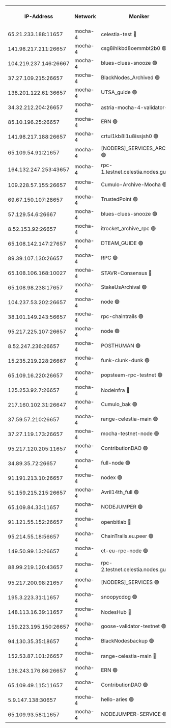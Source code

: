 


<table><tr><th>IP-Address</th><th>Network</th><th>Moniker</th><th>Latest Block Height</th><th>Earliest Block Height</th><th>Catching Up</th><th>Tx Index</th><th>Voting Power</th><th>Version</th><th>Scan Time</th></tr><tr><td>65.21.233.188:11657</td><td>mocha-4</td><td>celestia-test 🔴</td><td>3947247</td><td>0</td><td>False</td><td>on</td><td>1000010</td><td>3.2.0-mocha</td><td>2025-01-01T13:03:03.340639609UTC</td></tr><tr><td>141.98.217.211:26657</td><td>mocha-4</td><td>csg8ihlkbd8oemmbt2b0 🟢</td><td>3947151</td><td>1</td><td>False</td><td>on</td><td>0</td><td>3.2.0</td><td>2025-01-01T12:54:53.352634939UTC</td></tr><tr><td>104.219.237.146:26667</td><td>mocha-4</td><td>blues-clues-snooze 🟢</td><td>3947151</td><td>1</td><td>False</td><td>off</td><td>0</td><td>3.2.0-mocha</td><td>2025-01-01T12:54:54.243897122UTC</td></tr><tr><td>37.27.109.215:26657</td><td>mocha-4</td><td>BlackNodes_Archived 🟢</td><td>3947153</td><td>1</td><td>False</td><td>off</td><td>0</td><td>3.2.0</td><td>2025-01-01T12:55:02.921256217UTC</td></tr><tr><td>138.201.122.61:36657</td><td>mocha-4</td><td>UTSA_guide 🟢</td><td>3947153</td><td>1</td><td>False</td><td>on</td><td>0</td><td>3.2.0</td><td>2025-01-01T12:55:05.421643967UTC</td></tr><tr><td>34.32.212.204:26657</td><td>mocha-4</td><td>astria-mocha-4-validator-1 🔴</td><td>3947153</td><td>1</td><td>False</td><td>on</td><td>10509044</td><td>3.1.1</td><td>2025-01-01T12:55:05.813554612UTC</td></tr><tr><td>85.10.196.25:26657</td><td>mocha-4</td><td>ERN 🟢</td><td>3947155</td><td>1</td><td>False</td><td>on</td><td>0</td><td>3.2.0-mocha</td><td>2025-01-01T12:55:12.764012040UTC</td></tr><tr><td>141.98.217.188:26657</td><td>mocha-4</td><td>crtul1kb8i1u8issjsh0 🟢</td><td>3947157</td><td>1</td><td>False</td><td>on</td><td>0</td><td>3.2.0</td><td>2025-01-01T12:55:26.062637202UTC</td></tr><tr><td>65.109.54.91:21657</td><td>mocha-4</td><td>[NODERS]_SERVICES_ARCHIVE 🟢</td><td>3947162</td><td>1</td><td>False</td><td>on</td><td>0</td><td>3.2.0-mocha</td><td>2025-01-01T12:55:52.666477740UTC</td></tr><tr><td>164.132.247.253:43657</td><td>mocha-4</td><td>rpc-1.testnet.celestia.nodes.guru 🟢</td><td>3947166</td><td>1</td><td>False</td><td>on</td><td>0</td><td>3.0.2</td><td>2025-01-01T12:56:10.903656889UTC</td></tr><tr><td>109.228.57.155:26657</td><td>mocha-4</td><td>Cumulo-Archive-Mocha 🟢</td><td>3947224</td><td>1</td><td>False</td><td>on</td><td>0</td><td>3.2.0-mocha</td><td>2025-01-01T13:01:03.587282344UTC</td></tr><tr><td>69.67.150.107:28657</td><td>mocha-4</td><td>TrustedPoint 🟢</td><td>3947225</td><td>1</td><td>False</td><td>on</td><td>0</td><td>3.2.0</td><td>2025-01-01T13:01:09.307237150UTC</td></tr><tr><td>57.129.54.6:26667</td><td>mocha-4</td><td>blues-clues-snooze 🟢</td><td>3947227</td><td>1</td><td>False</td><td>off</td><td>0</td><td>3.2.0-mocha</td><td>2025-01-01T13:01:18.414814378UTC</td></tr><tr><td>8.52.153.92:26657</td><td>mocha-4</td><td>itrocket_archive_rpc 🟢</td><td>3947235</td><td>1</td><td>False</td><td>on</td><td>0</td><td>3.2.0</td><td>2025-01-01T13:01:58.047387390UTC</td></tr><tr><td>65.108.142.147:27657</td><td>mocha-4</td><td>DTEAM_GUIDE 🟢</td><td>3947240</td><td>1</td><td>False</td><td>on</td><td>0</td><td>3.2.0</td><td>2025-01-01T13:02:27.555410916UTC</td></tr><tr><td>89.39.107.130:26657</td><td>mocha-4</td><td>RPC 🟢</td><td>3947241</td><td>1</td><td>False</td><td>on</td><td>0</td><td>3.2.0-mocha</td><td>2025-01-01T13:02:30.261075969UTC</td></tr><tr><td>65.108.106.168:10027</td><td>mocha-4</td><td>STAVR-Consensus 🔴</td><td>3947247</td><td>1</td><td>False</td><td>on</td><td>102504</td><td>3.2.0-mocha</td><td>2025-01-01T13:03:00.060108103UTC</td></tr><tr><td>65.108.98.238:17657</td><td>mocha-4</td><td>StakeUsArchival 🟢</td><td>3947248</td><td>1</td><td>False</td><td>off</td><td>0</td><td>3.2.0</td><td>2025-01-01T13:03:06.552071880UTC</td></tr><tr><td>104.237.53.202:26657</td><td>mocha-4</td><td>node 🟢</td><td>3947266</td><td>1</td><td>False</td><td>on</td><td>0</td><td>3.0.0-mocha</td><td>2025-01-01T13:04:39.496402051UTC</td></tr><tr><td>38.101.149.243:56657</td><td>mocha-4</td><td>rpc-chaintrails 🟢</td><td>3947267</td><td>1</td><td>False</td><td>on</td><td>0</td><td>3.2.0</td><td>2025-01-01T13:04:42.888155591UTC</td></tr><tr><td>95.217.225.107:26657</td><td>mocha-4</td><td>node 🟢</td><td>3947267</td><td>1</td><td>False</td><td>on</td><td>0</td><td>3.2.0-mocha</td><td>2025-01-01T13:04:43.740417805UTC</td></tr><tr><td>8.52.247.236:26657</td><td>mocha-4</td><td>POSTHUMAN 🟢</td><td>3947268</td><td>1</td><td>False</td><td>on</td><td>0</td><td>3.2.0</td><td>2025-01-01T13:04:49.144639589UTC</td></tr><tr><td>15.235.219.228:26667</td><td>mocha-4</td><td>funk-clunk-dunk 🟢</td><td>3947270</td><td>1</td><td>False</td><td>off</td><td>0</td><td>3.2.0-mocha</td><td>2025-01-01T13:04:59.465122221UTC</td></tr><tr><td>65.109.16.220:26657</td><td>mocha-4</td><td>popsteam-rpc-testnet 🟢</td><td>3947272</td><td>1</td><td>False</td><td>on</td><td>0</td><td>3.2.0-mocha</td><td>2025-01-01T13:05:06.603562734UTC</td></tr><tr><td>125.253.92.7:26657</td><td>mocha-4</td><td>Nodeinfra 🔴</td><td>3947158</td><td>2070001</td><td>False</td><td>on</td><td>500001</td><td>3.2.0</td><td>2025-01-01T12:55:32.602421763UTC</td></tr><tr><td>217.160.102.31:26647</td><td>mocha-4</td><td>Cumulo_bak 🟢</td><td>3947246</td><td>2300001</td><td>False</td><td>on</td><td>0</td><td>3.2.0-mocha</td><td>2025-01-01T13:02:56.928465156UTC</td></tr><tr><td>37.59.57.210:26657</td><td>mocha-4</td><td>range-celestia-main 🟢</td><td>3947276</td><td>2589477</td><td>False</td><td>off</td><td>0</td><td>3.0.0-mocha</td><td>2025-01-01T13:05:25.193788458UTC</td></tr><tr><td>37.27.119.173:26657</td><td>mocha-4</td><td>mocha-testnet-node 🟢</td><td>3947247</td><td>2631379</td><td>False</td><td>on</td><td>0</td><td>3.1.1-mocha</td><td>2025-01-01T13:02:59.576703098UTC</td></tr><tr><td>95.217.120.205:11657</td><td>mocha-4</td><td>ContributionDAO 🟢</td><td>3947267</td><td>2723055</td><td>False</td><td>on</td><td>0</td><td>3.1.1</td><td>2025-01-01T13:04:42.057593401UTC</td></tr><tr><td>34.89.35.72:26657</td><td>mocha-4</td><td>full-node 🟢</td><td>3140052</td><td>2766149</td><td>False</td><td>on</td><td>0</td><td>2.1.2</td><td>2025-01-01T13:04:54.063555754UTC</td></tr><tr><td>91.191.213.10:26657</td><td>mocha-4</td><td>nodex 🟢</td><td>3947166</td><td>2954501</td><td>False</td><td>off</td><td>0</td><td>3.2.0</td><td>2025-01-01T12:56:13.455615057UTC</td></tr><tr><td>51.159.215.215:26657</td><td>mocha-4</td><td>Avril14th_full 🟢</td><td>3947237</td><td>3022001</td><td>False</td><td>on</td><td>0</td><td>3.2.0</td><td>2025-01-01T13:02:10.324063968UTC</td></tr><tr><td>65.109.84.33:11657</td><td>mocha-4</td><td>NODEJUMPER 🟢</td><td>3947267</td><td>3214501</td><td>False</td><td>off</td><td>0</td><td>3.0.0-mocha</td><td>2025-01-01T13:04:43.321845183UTC</td></tr><tr><td>91.121.55.152:26657</td><td>mocha-4</td><td>openbitlab 🔴</td><td>3947156</td><td>3219298</td><td>False</td><td>off</td><td>501058</td><td>3.1.1</td><td>2025-01-01T12:55:21.366514342UTC</td></tr><tr><td>95.214.55.18:56657</td><td>mocha-4</td><td>ChainTrails.eu.peer 🟢</td><td>3947154</td><td>3249501</td><td>False</td><td>on</td><td>0</td><td>3.2.0</td><td>2025-01-01T12:55:08.329201865UTC</td></tr><tr><td>149.50.99.13:26657</td><td>mocha-4</td><td>ct-eu-rpc-node 🟢</td><td>3670060</td><td>3249501</td><td>False</td><td>on</td><td>0</td><td>3.0.0-mocha</td><td>2025-01-01T13:04:49.547958463UTC</td></tr><tr><td>88.99.219.120:43657</td><td>mocha-4</td><td>rpc-2.testnet.celestia.nodes.guru 🟢</td><td>3947246</td><td>3385396</td><td>False</td><td>on</td><td>0</td><td>3.2.0-mocha</td><td>2025-01-01T13:02:56.106714203UTC</td></tr><tr><td>95.217.200.98:21657</td><td>mocha-4</td><td>[NODERS]_SERVICES 🟢</td><td>3947151</td><td>3453468</td><td>False</td><td>on</td><td>0</td><td>3.2.0-mocha</td><td>2025-01-01T12:54:52.837842119UTC</td></tr><tr><td>195.3.223.31:11657</td><td>mocha-4</td><td>snoopycdog 🟢</td><td>3947274</td><td>3521501</td><td>False</td><td>off</td><td>0</td><td>3.0.2</td><td>2025-01-01T13:05:16.511029122UTC</td></tr><tr><td>148.113.16.39:11657</td><td>mocha-4</td><td>NodesHub 🔴</td><td>3947228</td><td>3826294</td><td>False</td><td>on</td><td>107152</td><td>3.2.0</td><td>2025-01-01T13:01:24.746890309UTC</td></tr><tr><td>159.223.195.150:26657</td><td>mocha-4</td><td>goose-validator-testnet 🟢</td><td>3947272</td><td>3850501</td><td>False</td><td>on</td><td>0</td><td>3.2.0</td><td>2025-01-01T13:05:09.894221722UTC</td></tr><tr><td>94.130.35.35:18657</td><td>mocha-4</td><td>BlackNodesbackup 🟢</td><td>3947277</td><td>3858501</td><td>False</td><td>on</td><td>0</td><td>3.0.0-mocha</td><td>2025-01-01T13:05:34.492558792UTC</td></tr><tr><td>152.53.87.101:26657</td><td>mocha-4</td><td>range-celestia-main 🔴</td><td>3947267</td><td>3860851</td><td>False</td><td>off</td><td>100001</td><td>3.2.0</td><td>2025-01-01T13:04:44.045244989UTC</td></tr><tr><td>136.243.176.86:26657</td><td>mocha-4</td><td>ERN 🟢</td><td>3947266</td><td>3908501</td><td>False</td><td>off</td><td>0</td><td>3.2.0-mocha</td><td>2025-01-01T13:04:38.317510925UTC</td></tr><tr><td>65.109.49.115:11657</td><td>mocha-4</td><td>ContributionDAO 🟢</td><td>3947225</td><td>3940841</td><td>False</td><td>off</td><td>0</td><td>3.1.1</td><td>2025-01-01T13:01:11.055997661UTC</td></tr><tr><td>5.9.147.138:30657</td><td>mocha-4</td><td>hello-aries 🟢</td><td>3947222</td><td>3943501</td><td>False</td><td>off</td><td>0</td><td>3.2.0</td><td>2025-01-01T13:00:53.142456079UTC</td></tr><tr><td>65.109.93.58:11657</td><td>mocha-4</td><td>NODEJUMPER-SERVICE 🟢</td><td>3947277</td><td>3945400</td><td>False</td><td>off</td><td>0</td><td>3.0.0-mocha</td><td>2025-01-01T13:05:34.188871692UTC</td></tr></table>
